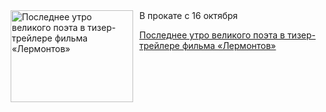 <!--2025-07-16 09:30:05-->
<div class="yb">
  <div class="rss kino_kino"><a href="https://www.kino-teatr.ru/kino/news/y2025/7-16/38343/" title="Последнее утро великого поэта в тизер-трейлере фильма «Лермонтов»"><img src="https://www.kino-teatr.ru/news/3/4/38343/poster.jpg" width="196" height="147" align="left" hspace="5" style="margin: 0px 10px 0px 5px" alt="Последнее утро великого поэта в тизер-трейлере фильма «Лермонтов»"/></a>В прокате с 16 октября <p class="titl"><a href="https://www.kino-teatr.ru/kino/news/y2025/7-16/38343/">Последнее утро великого поэта в тизер-трейлере фильма «Лермонтов»</a></p></div>
</div>
